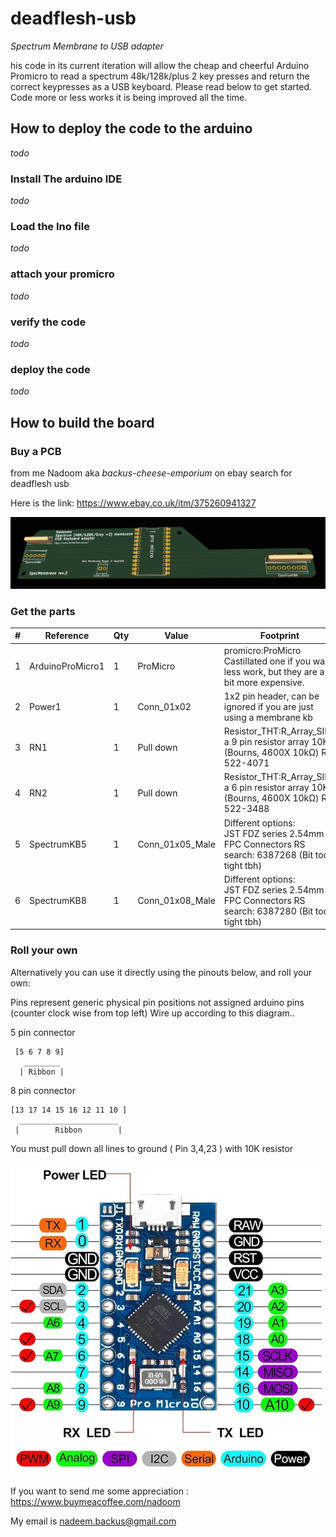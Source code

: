 # deadflesh-usb

*Spectrum Membrane to USB adapter*

his code in its current iteration will allow the cheap and cheerful Arduino Promicro to read a spectrum 48k/128k/plus 2 key presses and return the correct keypresses as a USB keyboard. Please read below to get started. Code more or less works it is being improved all the time.

## How to deploy the code to the arduino
*todo*
### Install The arduino IDE 
*todo*
### Load the Ino file
*todo*
### attach your promicro
*todo*
### verify the code
*todo*
### deploy the code
*todo*


## How to build the board

### Buy a PCB
from me Nadoom aka *backus-cheese-emporium* on ebay search for deadflesh usb

Here is the link: https://www.ebay.co.uk/itm/375260941327

![Deadflesh USB](/img/speccy-membrane-usb.png)


### Get the parts

| # | Reference        | Qty | Value           | Footprint                                                                                         |
|---|------------------|-----|-----------------|---------------------------------------------------------------------------------------------------|
| 1 | ArduinoProMicro1 | 1   | ProMicro        | promicro:ProMicro Castillated one if you want less work, but they are a bit more expensive.       |
| 2 | Power1           | 1   | Conn_01x02      | 1x2 pin header, can be ignored if you are just using a membrane kb                                |
| 3 | RN1              | 1   | Pull down       | Resistor_THT:R_Array_SIP9 a 9 pin resistor array 10K (Bourns, 4600X 10kΩ) RS: 522-4071            |
| 4 | RN2              | 1   | Pull down       | Resistor_THT:R_Array_SIP6 a 6 pin resistor array 10K (Bourns, 4600X 10kΩ) RS: 522-3488            |
| 5 | SpectrumKB5      | 1   | Conn_01x05_Male | Different options:<br>JST FDZ series 2.54mm FPC Connectors RS search: 6387268 (Bit too tight tbh) |
| 6 | SpectrumKB8      | 1   | Conn_01x08_Male | Different options:<br>JST FDZ series 2.54mm FPC Connectors RS search: 6387280 (Bit too tight tbh) |

### Roll your own
Alternatively you can use it directly using the pinouts below, and roll your own: 

Pins represent generic physical pin positions not assigned arduino pins (counter clock wise from top left) Wire up according to this diagram..

5 pin connector
```
 [5 6 7 8 9]
   ________
  | Ribbon |
```
8 pin connector
```
[13 17 14 15 16 12 11 10 ]
  ______________________
 |        Ribbon        |
```
You must pull down all lines to ground ( Pin 3,4,23 ) with 10K resistor

![Pinouts for arduino ](/img/pinout.webp)



If you want to send me some appreciation : https://www.buymeacoffee.com/nadoom 

My email is nadeem.backus@gmail.com
